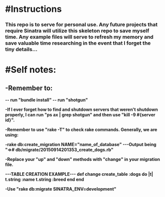 <h1>#Instructions</h1>

<h3>This repo is to serve for personal use. Any future projects that require Sinatra
will utilize this skeleton repo to save myself time. Any example files will
serve to refresh my memory and save valuable time researching in the event that
I forget the tiny details...</h3>

<h1>#Self notes:</h1>
<h2>-Remember to:</h2>
<strong>-- run "bundle install"
-- run "shotgun"

-If I ever forget how to find and shutdown servers that weren't shutdown properly,
I can run "ps ax | grep shotgun" and then use "kill -9 #{server id}".

-Remember to use "rake -T" to check rake commands. Generally, we are using:

-rake db:create_migration NAME="name_of_database"
---Output being "=># db/migrate/20150914201353_create_dogs.rb"

-Replace your "up" and "down" methods with "change" in your migration file.

---TABLE CREATION EXAMPLE---
def change
  create_table :dogs do |t|
    t.string :name
    t.string :breed
  end
end

-Use "rake db:migrate SINATRA_ENV=development"
</strong>
